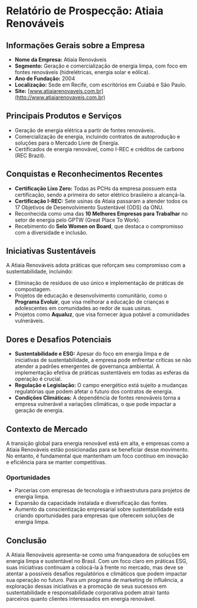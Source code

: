 # Relatório de Prospecção: Atiaia Renováveis

## Informações Gerais sobre a Empresa
- **Nome da Empresa:** Atiaia Renováveis
- **Segmento:** Geração e comercialização de energia limpa, com foco em fontes renováveis (hidrelétricas, energia solar e eólica).
- **Ano de Fundação:** 2004
- **Localização:** Sede em Recife, com escritórios em Cuiabá e São Paulo.
- **Site:** [www.atiaiarenovaveis.com.br](http://www.atiaiarenovaveis.com.br)

## Principais Produtos e Serviços
- Geração de energia elétrica a partir de fontes renováveis.
- Comercialização de energia, incluindo contratos de autoprodução e soluções para o Mercado Livre de Energia.
- Certificados de energia renovável, como I-REC e créditos de carbono (REC Brazil).

## Conquistas e Reconhecimentos Recentes
- **Certificação Lixo Zero:** Todas as PCHs da empresa possuem esta certificação, sendo a primeira do setor elétrico brasileiro a alcançá-la.
- **Certificação I-REC:** Sete usinas da Atiaia passaram a atender todos os 17 Objetivos de Desenvolvimento Sustentável (ODS) da ONU.
- Reconhecida como uma das **10 Melhores Empresas para Trabalhar** no setor de energia pelo GPTW (Great Place To Work).
- Recebimento do **Selo Women on Board**, que destaca o compromisso com a diversidade e inclusão.

## Iniciativas Sustentáveis
A Atiaia Renováveis adota práticas que reforçam seu compromisso com a sustentabilidade, incluindo:
- Eliminação de resíduos de uso único e implementação de práticas de compostagem.
- Projetos de educação e desenvolvimento comunitário, como o **Programa Evoluir**, que visa melhorar a educação de crianças e adolescentes em comunidades ao redor de suas usinas.
- Projetos como **Aqualuz**, que visa fornecer água potável a comunidades vulneráveis.

## Dores e Desafios Potenciais
- **Sustentabilidade e ESG:** Apesar do foco em energia limpa e de iniciativas de sustentabilidade, a empresa pode enfrentar críticas se não atender a padrões emergentes de governança ambiental. A implementação efetiva de práticas sustentáveis em todas as esferas da operação é crucial.
- **Regulação e Legislação:** O campo energético está sujeito a mudanças regulatórias que podem afetar o futuro dos contratos de energia.
- **Condições Climáticas:** A dependência de fontes renováveis torna a empresa vulnerável a variações climáticas, o que pode impactar a geração de energia.

## Contexto de Mercado
A transição global para energia renovável está em alta, e empresas como a Atiaia Renováveis estão posicionadas para se beneficiar desse movimento. No entanto, é fundamental que mantenham um foco contínuo em inovação e eficiência para se manter competitivas.

### Oportunidades
- Parcerias com empresas de tecnologia e infraestrutura para projetos de energia limpa.
- Expansão da capacidade instalada e diversificação das fontes.
- Aumento da conscientização empresarial sobre sustentabilidade está criando oportunidades para empresas que oferecem soluções de energia limpa.

## Conclusão
A Atiaia Renováveis apresenta-se como uma franqueadora de soluções em energia limpa e sustentável no Brasil. Com um foco claro em práticas ESG, suas iniciativas continuam a colocá-la à frente no mercado, mas deve se atentar a possíveis desafios regulatórios e climáticos que podem impactar sua operação no futuro. Para um programa de marketing de influência, a exploração dessas iniciativas e a promoção de seus sucessos em sustentabilidade e responsabilidade corporativa podem atrair tanto parceiros quanto clientes interessados em energia renovável.